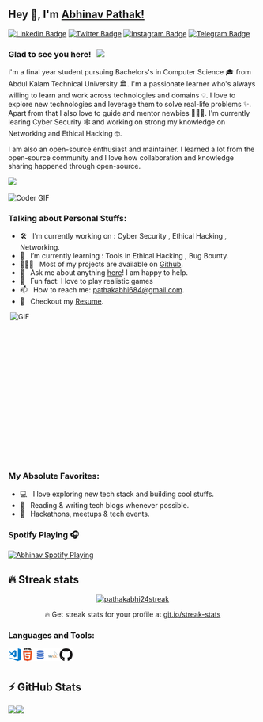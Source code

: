 ## Hey 👋, I'm [Abhinav Pathak!](https://github.com/pathakabhi24/)

[![Linkedin Badge](https://img.shields.io/badge/-LinkedIn-0e76a8?style=flat-square&logo=Linkedin&logoColor=white)](https://www.linkedin.com/in/pathakabhi24/)
[![Twitter Badge](https://img.shields.io/badge/-Twitter-00acee?style=flat-square&logo=Twitter&logoColor=white)](https://twitter.com/abhipathak24/)
[![Instagram Badge](https://img.shields.io/badge/-Instagram-e4405f?style=flat-square&logo=Instagram&logoColor=white)](https://www.instagram.com/abhipathak24/)
[![Telegram Badge](https://img.shields.io/badge/-Telegram-0088cc?style=flat-square&logo=Telegram&logoColor=white)](https://t.me/Abhipathak)

### Glad to see you here! &nbsp; ![](https://visitor-badge.glitch.me/badge?page_id=pathakabhi24&style=flat-square&color=0088cc)

I'm a final year student pursuing Bachelors's in Computer Science 🎓 from Abdul Kalam Technical University 🏛. I'm a passionate learner who's always willing to learn and work across technologies and domains 💡. I love to explore new technologies and leverage them to solve real-life problems ✨. Apart from that I also love to guide and mentor newbies 👨🏻‍💻. I'm currently learing Cyber Security 🕸️ and working on strong my knowledge on Networking and Ethical Hacking 🤓.

I am also an open-source enthusiast and maintainer. I learned a lot from the open-source community and I love how collaboration and knowledge sharing happened through open-source.

[![](https://gitwar.herokuapp.com/badge?username=pathakabhi24&label=Gitwar%20Profile%20Score&style=for-the-badge&color=0088cc)](https://gitwar.herokuapp.com/)

<img src="https://media.giphy.com/media/SWoSkN6DxTszqIKEqv/giphy.gif" alt="Coder GIF" width="500">


### Talking about Personal Stuffs:

- 🛠 &nbsp; I’m currently working on  : Cyber Security , Ethical Hacking , Networking.
- 🚀 &nbsp; I’m currently learning  : Tools in Ethical Hacking , Bug Bounty.
- 👨🏻‍💻 &nbsp; Most of my projects are available on [Github](https://github.com/pathakabhi24).
- 💬 &nbsp; Ask me about anything [here](https://www.instagram.com/abhipathak24/)! I am happy to help.
- 👾 &nbsp; Fun fact: I love to play realistic games
- 📫 &nbsp; How to reach me: pathakabhi684@gmail.com.
- 📝 &nbsp; Checkout my [Resume](https://drive.google.com/file/d/1Y1NCrkgI-G2s_0_XcVfrcwwZN4vT5ql2/view?usp=sharing).

<img align="right" alt="GIF" src="https://github.com/abhisheknaiidu/abhisheknaiidu/blob/master/code.gif?raw=true" width="500" height="320" />

### My Absolute Favorites:

- 💻 &nbsp; I love exploring new tech stack and building cool stuffs.
- 📰 &nbsp; Reading & writing tech blogs whenever possible.
- 🍕 &nbsp; Hackathons, meetups & tech events.

### Spotify Playing 🎧
[<img src="https://now-playing-codestackr.vercel.app/api/spotify-playing" alt="Abhinav Spotify Playing" width="350" />](https://open.spotify.com/playlist/33LihGwrgStDBsaj9Z8Wxh)


## 🔥 Streak stats

<!-- GitHub Readme Streak Stats - https://github.com/pathakabhi24/github-readme-streak-stats -->
<p align="center">
  <a href="https://github.com/pathakabhi24/github-readme-streak-stats">
    <img title="🔥 Get streak stats for your profile at git.io/streak-stats" alt="pathakabhi24streak" src="https://github-readme-streak-stats.herokuapp.com/?user=pathakabhi24&theme=monokai-metallian&hide_border=true"/>
  </a>
  <p align="center">🔥 Get streak stats for your profile at <a href="https://git.io/streak-stats">git.io/streak-stats</a></p>
</p>

<!-- Some badges are from https://github.com/Ileriayo/markdown-badges -->

### Languages and Tools:

<img align="left" alt="Visual Studio Code" width="26px" src="https://raw.githubusercontent.com/github/explore/80688e429a7d4ef2fca1e82350fe8e3517d3494d/topics/visual-studio-code/visual-studio-code.png" />
<img align="left" alt="HTML5" width="26px" src="https://raw.githubusercontent.com/github/explore/80688e429a7d4ef2fca1e82350fe8e3517d3494d/topics/html/html.png" />
<img align="left" alt="SQL" width="26px" src="https://raw.githubusercontent.com/github/explore/80688e429a7d4ef2fca1e82350fe8e3517d3494d/topics/sql/sql.png" />
<img align="left" alt="MySQL" width="26px" src="https://raw.githubusercontent.com/github/explore/80688e429a7d4ef2fca1e82350fe8e3517d3494d/topics/mysql/mysql.png" />
<img align="left" alt="GitHub" width="26px" src="https://raw.githubusercontent.com/github/explore/78df643247d429f6cc873026c0622819ad797942/topics/github/github.png" />

<br />
<br />

## ⚡ GitHub Stats

<img align="left" src="https://github-readme-stats.vercel.app/api?username=pathakabhi24&show_icons=true&count_private=true&theme=gruvbox" />
<img src="https://github-readme-stats.vercel.app/api/top-langs/?username=pathakabhi24&layout=compact&count_private=true&theme=gruvbox" />


